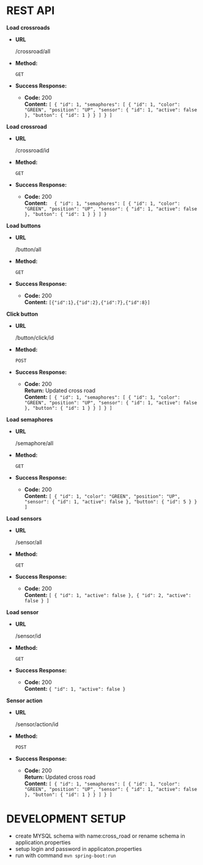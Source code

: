 # REST API

**Load crossroads**
* **URL**

  /crossroad/all

* **Method:**

  `GET`
* **Success Response:**
  * **Code:** 200 <br />
    **Content:** `[
                     {
                       "id": 1,
                       "semaphores": [
                         {
                           "id": 1,
                           "color": "GREEN",
                           "position": "UP",
                           "sensor": {
                             "id": 1,
                             "active": false
                           },
                           "button": {
                             "id": 1
                           }
                         }
                       ]
                     }
                  ]`

**Load crossroad**
* **URL**

  /crossroad/id

* **Method:**

  `GET`
* **Success Response:**
  * **Code:** 200 <br />
    **Content:** `  {
                      "id": 1,
                      "semaphores": [
                        {
                          "id": 1,
                          "color": "GREEN",
                          "position": "UP",
                          "sensor": {
                            "id": 1,
                            "active": false
                          },
                          "button": {
                            "id": 1
                          }
                        }
                      ]
                    }`
  


**Load buttons**
* **URL**

  /button/all

* **Method:**

  `GET`
* **Success Response:**
  * **Code:** 200 <br />
    **Content:** `[{"id":1},{"id":2},{"id":7},{"id":8}]`



**Click button**
* **URL**

  /button/click/id

* **Method:**

  `POST`
* **Success Response:**
  * **Code:** 200 <br />
    **Return:** Updated cross road <br /> 
    **Content:** `[
                                       {
                                         "id": 1,
                                         "semaphores": [
                                           {
                                             "id": 1,
                                             "color": "GREEN",
                                             "position": "UP",
                                             "sensor": {
                                               "id": 1,
                                               "active": false
                                             },
                                             "button": {
                                               "id": 1
                                             }
                                           }
                                         ]
                                       }
                                    ]`
  

**Load semaphores**
* **URL**

  /semaphore/all

* **Method:**

  `GET`
* **Success Response:**
  * **Code:** 200 <br />
    **Content:** `[
                      {
                          "id": 1,
                          "color": "GREEN",
                          "position": "UP",
                          "sensor": {
                              "id": 1,
                              "active": false
                          },
                          "button": {
                              "id": 5
                          }
                      }
                  ]`



**Load sensors**
* **URL**

  /sensor/all

* **Method:**

  `GET`
* **Success Response:**
  * **Code:** 200 <br />
    **Content:** `[
                      {
                          "id": 1,
                          "active": false
                      },
                      {
                          "id": 2,
                          "active": false
                      }
                  ]`

**Load sensor**
* **URL**

  /sensor/id

* **Method:**

  `GET`
* **Success Response:**
  * **Code:** 200 <br />
    **Content:** `
                      {
                          "id": 1,
                          "active": false
                      }
                  `

**Sensor action**
* **URL**

  /sensor/action/id

* **Method:**

  `POST`
* **Success Response:**
  * **Code:** 200 <br />
     **Return:** Updated cross road <br /> 
        **Content:** `[
                                           {
                                             "id": 1,
                                             "semaphores": [
                                               {
                                                 "id": 1,
                                                 "color": "GREEN",
                                                 "position": "UP",
                                                 "sensor": {
                                                   "id": 1,
                                                   "active": false
                                                 },
                                                 "button": {
                                                   "id": 1
                                                 }
                                               }
                                             ]
                                           }
                                        ]`
      




# DEVELOPMENT SETUP

* create MYSQL schema with name:cross_road or rename schema in application.properties
* setup login and password in applicaton.properties
* run with command `mvn spring-boot:run`
